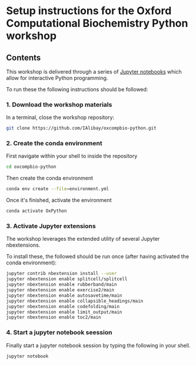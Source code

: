 # Setup instructions for the Oxford Computational Biochemistry Python workshop

## Contents

This workshop is delivered through a series of [Jupyter notebooks](https://jupyter-notebook.readthedocs.io/en/stable/) which allow for interactive Python programming.

To run these the following instructions should be followed:

### 1. Download the workshop materials

In a terminal, close the workshop repository:

```bash
git clone https://github.com/IAlibay/oxcompbio-python.git
```

### 2. Create the conda environment

First navigate within your shell to inside the repository

```bash
cd oxcompbio-python
```

Then create the conda environment

```bash
conda env create --file=environment.yml
```

Once it's finished, activate the environment

```bash
conda activate OxPython
```

### 3. Activate Jupyter extensions

The workshop leverages the extended utility of several Jupyter nbextensions.

To install these, the followed should be run once (after having activated the conda environment):

```bash
jupyter contrib nbextension install --user
jupyter nbextension enable splitcell/splitcell
jupyter nbextension enable rubberband/main
jupyter nbextension enable exercise2/main
jupyter nbextension enable autosavetime/main
jupyter nbextension enable collapsible_headings/main
jupyter nbextension enable codefolding/main
jupyter nbextension enable limit_output/main
jupyter nbextension enable toc2/main
```

### 4. Start a jupyter notebook seession

Finally start a jupyter notebook session by typing the following in your shell.

```bash
jupyter notebook
```

